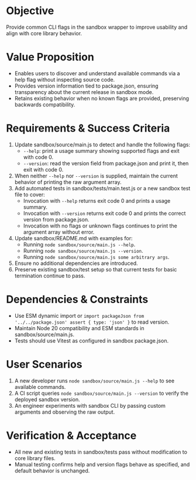 # Objective

Provide common CLI flags in the sandbox wrapper to improve usability and align with core library behavior.

# Value Proposition

- Enables users to discover and understand available commands via a help flag without inspecting source code.
- Provides version information tied to package.json, ensuring transparency about the current release in sandbox mode.
- Retains existing behavior when no known flags are provided, preserving backwards compatibility.

# Requirements & Success Criteria

1. Update sandbox/source/main.js to detect and handle the following flags:
   - `--help`: print a usage summary showing supported flags and exit with code 0.
   - `--version`: read the version field from package.json and print it, then exit with code 0.
2. When neither `--help` nor `--version` is supplied, maintain the current behavior of printing the raw argument array.
3. Add automated tests in sandbox/tests/main.test.js or a new sandbox test file to cover:
   - Invocation with `--help` returns exit code 0 and prints a usage summary.
   - Invocation with `--version` returns exit code 0 and prints the correct version from package.json.
   - Invocation with no flags or unknown flags continues to print the argument array without error.
4. Update sandbox/README.md with examples for:
   - Running `node sandbox/source/main.js --help`.
   - Running `node sandbox/source/main.js --version`.
   - Running `node sandbox/source/main.js some arbitrary args`.
5. Ensure no additional dependencies are introduced.
6. Preserve existing sandbox/test setup so that current tests for basic termination continue to pass.

# Dependencies & Constraints

- Use ESM dynamic import or `import packageJson from '../../package.json' assert { type: 'json' }` to read version.
- Maintain Node 20 compatibility and ESM standards in sandbox/source/main.js.
- Tests should use Vitest as configured in sandbox package.json.

# User Scenarios

1. A new developer runs `node sandbox/source/main.js --help` to see available commands.
2. A CI script queries `node sandbox/source/main.js --version` to verify the deployed sandbox version.
3. An engineer experiments with sandbox CLI by passing custom arguments and observing the raw output.

# Verification & Acceptance

- All new and existing tests in sandbox/tests pass without modification to core library files.
- Manual testing confirms help and version flags behave as specified, and default behavior is unchanged.
